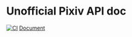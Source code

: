 # Unofficial Pixiv API doc

[![CI](https://github.com/hanshsieh/pixiv-api-doc/workflows/CI/badge.svg?event=push)](https://github.com/hanshsieh/pixiv-api-doc/actions?query=workflow%3ACI)
[Document](https://hanshsieh.github.io/pixiv-api-doc/)  
